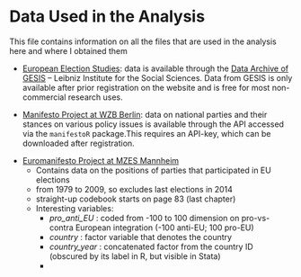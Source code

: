 # Data Used in the Analysis
This file contains information on all the files that are used in the analysis here and where I obtained them

* [European Election Studies](http://eeshomepage.net/): data is available through the [Data Archive of GESIS](http://www.gesis.org/home/) – Leibniz Institute for the Social Sciences. Data from GESIS is only available after prior registration on the website and is free for most non-commercial research uses.

* [Manifesto Project at WZB Berlin](https://manifesto-project.wzb.eu/): data on national parties and their stances on various policy issues is available through the API accessed via the `manifestoR` package.This requires an API-key, which can be downloaded after registration.

+ [Euromanifesto Project at MZES Mannheim](https://dbk.gesis.org/dbksearch/sdesc2.asp?no=5102&db=e&doi=10.4232/1.5102)
  + Contains data on the positions of parties that participated in EU elections
  + from 1979 to 2009, so excludes last elections in 2014
  + straight-up codebook starts on page 83 (last chapter)
  + Interesting variables:
    + _pro_anti_EU_ : coded from -100 to 100 dimension on pro-vs-contra European integration (-100 anti-EU; 100 pro-EU)
    + _country_ : factor variable that denotes the country
    + _country_year_ : concatenated factor from the country ID (obscured by its label in R, but visible in Stata)
    +
